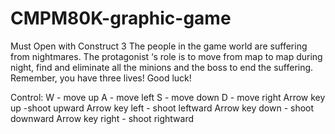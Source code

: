 # CMPM80K-graphic-game
Must Open with Construct 3
The people in the game world are suffering from nightmares. 
The protagonist ‘s role is to move from map to map during night, find and eliminate all the minions and the boss to end the suffering. 
Remember, you have three lives! Good luck!

Control:
W - move up
A - move left
S - move down
D - move right
Arrow key up -shoot upward
Arrow key left - shoot leftward
Arrow key down - shoot downward
Arrow key right - shoot rightward
